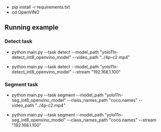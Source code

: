 - pip install -r requirements.txt
- cd OpenVINO

## Running example

### Detect task
- python main.py --task detect --model_path "yolo11n-detect_int8_openvino_model" --video_path "../4p-c2.mp4"

- python main.py --task detect --model_path "yolo11n-detect_int8_openvino_model" --stream "192.168.1.100"

### Segment task
- python main.py --task segment --model_path "yolo11n-seg_int8_openvino_model" --class_names_path "coco.names" --video_path "../4p-c2.mp4"

- python main.py --task segment --model_path "yolo11n-seg_int8_openvino_model" --class_names_path "coco.names" --stream "192.168.1.100"